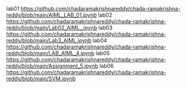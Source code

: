 lab01 https://github.com/chadaramakrishnareddy/chada-ramakrishna-reddy/blob/main/AIML_LAB_01.ipynb
lab02 https://github.com/chadaramakrishnareddy/chada-ramakrishna-reddy/blob/main/Lab02_AIML_.ipynb
lab03 https://github.com/chadaramakrishnareddy/chada-ramakrishna-reddy/blob/main/Lab3_AIML.ipynb
lab04 https://github.com/chadaramakrishnareddy/chada-ramakrishna-reddy/blob/main/LAB_AIML_4.ipynb
lab05 https://github.com/chadaramakrishnareddy/chada-ramakrishna-reddy/blob/main/Assignment_5.ipynb
lab06 https://github.com/chadaramakrishnareddy/chada-ramakrishna-reddy/blob/main/SVM.ipynb
